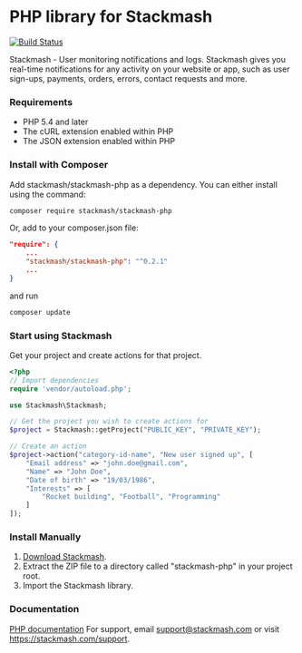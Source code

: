# PHP library for Stackmash
[![Build Status](https://travis-ci.org/stackmash/stackmash-php.svg?branch=master)](https://travis-ci.org/stackmash/stackmash-php)

Stackmash - User monitoring notifications and logs. Stackmash gives you real-time notifications for any activity on your website or app, such as user sign-ups, payments, orders, errors, contact requests and more.

### Requirements
* PHP 5.4 and later
* The cURL extension enabled within PHP
* The JSON extension enabled within PHP

### Install with Composer

Add stackmash/stackmash-php as a dependency. You can either install using the command:

```bash
composer require stackmash/stackmash-php
```

Or, add to your composer.json file:

```json
"require": {
    ...
    "stackmash/stackmash-php": "^0.2.1"
    ...
}
```

and run

```bash
composer update
```

### Start using Stackmash

Get your project and create actions for that project.

```php
<?php
// Import dependencies
require 'vendor/autoload.php';

use Stackmash\Stackmash;

// Get the project you wish to create actions for
$project = Stackmash::getProject("PUBLIC_KEY", "PRIVATE_KEY");

// Create an action
$project->action("category-id-name", "New user signed up", [
    "Email address" => "john.doe@gmail.com",
    "Name" => "John Doe",
    "Date of birth" => "19/03/1986",
    "Interests" => [
        "Rocket building", "Football", "Programming"
    ]
]);
```

### Install Manually

1. <a href="https://github.com/stackmash/stackmash-php/archive/master.zip">Download Stackmash</a>.
2. Extract the ZIP file to a directory called "stackmash-php" in your project root.
3. Import the Stackmash library.

### Documentation

<a href="https://stackmash.com/docs/installations#php" target="_blank">PHP documentation</a>
For support, email <a href="mailto:support@stackmash.com">support@stackmash.com</a> or visit <a href="https://stackmash.com/support">https://stackmash.com/support</a>.
